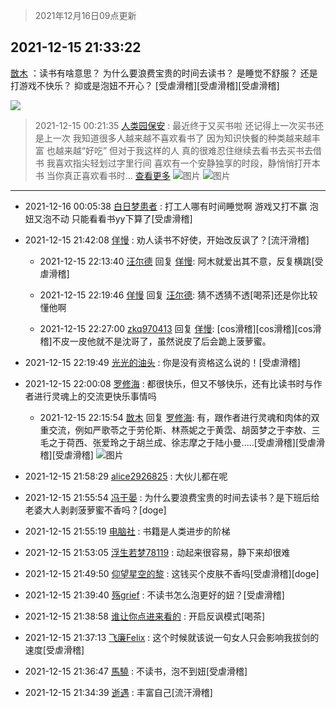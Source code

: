 > 2021年12月16日09点更新
<link rel="stylesheet" href="https://cdn.jsdelivr.net/gh/taotie6/sampleJSON@main/css/photo_show.css">
<meta name="referrer" content="no-referrer" />


 ## 2021-12-15 21:33:22 

 [㪚木](https://www.coolapk.com/feed/32151391?shareKey=NTA0ZWU2MDZiYjdlNjFiOWY0ZjM~) ：读书有啥意思？
为什么要浪费宝贵的时间去读书？
是睡觉不舒服？
还是打游戏不快乐？
抑或是泡妞不开心？
[受虐滑稽][受虐滑稽][受虐滑稽] 

<div class="album">
<img class="img-item" src="https://image.coolapk.com/feed/2018/1217/07/1081091_1545003920_5732@216x196.gif" />
</div>

> 2021-12-15 00:21:35 
> [人类园保安](https://www.coolapk.com/feed/32133320?shareKey=ZTlmYWYyYjE2Nzk1NjFiOWY0ZjM~) : 最近终于又买书啦 还记得上一次买书还是上一次 我知道很多人越来越不喜欢看书了 因为知识快餐的种类越来越丰富 也越来越“好吃” 但对于我这样的人 真的很难忍住继续去看书去买书去借书 我喜欢指尖轻划过字里行间 喜欢有一个安静独享的时段，静悄悄打开本书 当你真正喜欢看书时... <a href="">查看更多</a> 
![图片](https://image.coolapk.com/feed/2021/1215/00/3437101_01a70a58_8887_7796_277@3325x2494.jpeg)
![图片](https://image.coolapk.com/feed/2021/1215/00/3437101_f184a68b_8887_7803_491@1080x2400.jpeg)

 ------- 

- 2021-12-16 00:05:38 [白日梦患者](uid=533502) : 打工人哪有时间睡觉啊
游戏又打不赢
泡妞又泡不动
只能看看书yy下算了[受虐滑稽] 

- 2021-12-15 21:42:08 [佯慢](uid=888105) : 劝人读书不好使，开始改反讽了？[流汗滑稽] 

    - 2021-12-15 22:13:40 [汪尔德](uid=1595236) 回复 [佯慢](uid=888105): 阿木就爱出其不意，反复横跳[受虐滑稽] 

    - 2021-12-15 22:19:46 [佯慢](uid=888105) 回复 [汪尔德](uid=1595236): 猜不透猜不透[喝茶]还是你比较懂他啊 

    - 2021-12-15 22:27:00 [zkq970413](uid=1309703) 回复 [佯慢](uid=888105): [cos滑稽][cos滑稽][cos滑稽]不皮一皮他就不是沈哥了，虽然说皮了后会跪上菠萝蜜。 

- 2021-12-15 22:19:49 [光光的油头](uid=977731) : 你是没有资格这么说的！[受虐滑稽] 

- 2021-12-15 22:00:08 [罗修海](uid=3774701) : 都很快乐，但又不够快乐，还有比读书时与作者进行灵魂上的交流更快乐事情吗 

    - 2021-12-15 22:15:54 [㪚木](uid=1081091) 回复 [罗修海](uid=3774701): 有，跟作者进行灵魂和肉体的双重交流，例如严歌苓之于劳伦斯、林燕妮之于黄霑、胡茵梦之于李敖、三毛之于荷西、张爱玲之于胡兰成、徐志摩之于陆小曼.....[受虐滑稽][受虐滑稽][受虐滑稽] ![图片](https://image.coolapk.com/feed/2021/1120/21/1081091_d2c38e5f_6153_563_650@378x378.gif)

- 2021-12-15 21:58:29 [alice2926825](uid=1064232) : 大伙儿都在呢 

- 2021-12-15 21:55:54 [冯于晏](uid=2980763) : 为什么要浪费宝贵的时间去读书？是下班后给老婆大人剥剥菠萝蜜不香吗？[doge] 

- 2021-12-15 21:55:19 [电脑社](uid=3731544) : 书籍是人类进步的阶梯 

- 2021-12-15 21:53:05 [浮生若梦78119](uid=2179513) : 动起来很容易，静下来却很难 

- 2021-12-15 21:49:50 [仰望星空的黎](uid=1961388) : 这钱买个皮肤不香吗[受虐滑稽][doge] 

- 2021-12-15 21:39:40 [殇grief](uid=4392516) : 不读书怎么泡更好的妞？[受虐滑稽] 

- 2021-12-15 21:38:58 [谁让你点进来看的](uid=1348471) : 开启反讽模式[喝茶] 

- 2021-12-15 21:37:13 [飞廉Felix](uid=900024) : 这个时候就该说一句女人只会影响我拔剑的速度[受虐滑稽] 

- 2021-12-15 21:36:47 [馬驍](uid=3270825) : 不读书，泡不到妞[受虐滑稽] 

- 2021-12-15 21:34:39 [逝遇](uid=2589293) : 丰富自己[流汗滑稽] 

